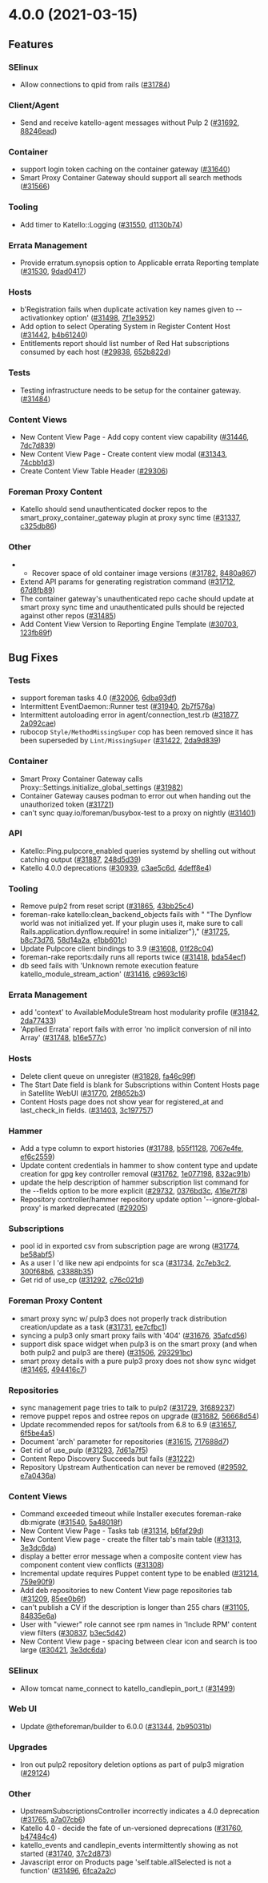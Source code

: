 # 4.0.0 (2021-03-15)

## Features

### SElinux
 * Allow connections to qpid from rails ([#31784](https://projects.theforeman.org/issues/31784))

### Client/Agent
 * Send and receive katello-agent messages without Pulp 2 ([#31692](https://projects.theforeman.org/issues/31692), [88246ead](https://github.com/Katello/katello.git/commit/88246ead3ff997966f718eeebe91dffdfa6d4295))

### Container
 * support login token caching on the container gateway ([#31640](https://projects.theforeman.org/issues/31640))
 * Smart Proxy Container Gateway should support all search methods ([#31566](https://projects.theforeman.org/issues/31566))

### Tooling
 * Add timer to Katello::Logging ([#31550](https://projects.theforeman.org/issues/31550), [d1130b74](https://github.com/Katello/katello.git/commit/d1130b74bda4f6aec87e2a8ac650af0e6279d1f7))

### Errata Management
 * Provide erratum.synopsis option to Applicable errata Reporting template ([#31530](https://projects.theforeman.org/issues/31530), [9dad0417](https://github.com/Katello/katello.git/commit/9dad0417e184c1351251d7df54d40335f666ba71))

### Hosts
 * b'Registration fails when duplicate activation key names given to --activationkey option' ([#31498](https://projects.theforeman.org/issues/31498), [7f1e3952](https://github.com/Katello/katello.git/commit/7f1e395269257e54b1acf31a13881a915900f3e8))
 * Add option to select Operating System in Register Content Host  ([#31442](https://projects.theforeman.org/issues/31442), [b4b61240](https://github.com/Katello/katello.git/commit/b4b612400863e7385f55b7575f36dd1343058261))
 * Entitlements report should list number of Red Hat subscriptions consumed by each host ([#29838](https://projects.theforeman.org/issues/29838), [652b822d](https://github.com/Katello/katello.git/commit/652b822d6f83c6c9bb90c599e09cff2d04ee7644))

### Tests
 * Testing infrastructure needs to be setup for the container gateway. ([#31484](https://projects.theforeman.org/issues/31484))

### Content Views
 * New Content View Page - Add copy content view capability ([#31446](https://projects.theforeman.org/issues/31446), [7dc7d839](https://github.com/Katello/katello.git/commit/7dc7d8397ae7f243985f8a5019ce10b7081da095))
 * New Content View Page - Create content view modal ([#31343](https://projects.theforeman.org/issues/31343), [74cbb1d3](https://github.com/Katello/katello.git/commit/74cbb1d3bcfae8ad0d41550a009a852d1dfa01ff))
 * Create Content View Table Header ([#29306](https://projects.theforeman.org/issues/29306))

### Foreman Proxy Content
 * Katello should send unauthenticated docker repos to the smart_proxy_container_gateway plugin at proxy sync time ([#31337](https://projects.theforeman.org/issues/31337), [c325db86](https://github.com/Katello/katello.git/commit/c325db86364f352b780c9d4f62835d20ae0c8737))

### Other
 * - Recover space of old container image versions ([#31782](https://projects.theforeman.org/issues/31782), [8480a867](https://github.com/Katello/katello.git/commit/8480a8679396001876e7586331bc0772f06b7ad5))
 * Extend API params for generating registration command  ([#31712](https://projects.theforeman.org/issues/31712), [67d8fb89](https://github.com/Katello/katello.git/commit/67d8fb895d364ee1a1a83b45d4a51cc3de338d6c))
 * The container gateway's unauthenticated repo cache should update at smart proxy sync time and unauthenticated pulls should be rejected against other repos ([#31485](https://projects.theforeman.org/issues/31485))
 * Add Content View Version to Reporting Engine Template ([#30703](https://projects.theforeman.org/issues/30703), [123fb89f](https://github.com/Katello/katello.git/commit/123fb89f0a5c01edc67eeeb29b828ceb687e9836))

## Bug Fixes

### Tests
 * support foreman tasks 4.0 ([#32006](https://projects.theforeman.org/issues/32006), [6dba93df](https://github.com/Katello/katello.git/commit/6dba93df7cbd26bf2e62cd04601b5eeffa766836))
 * Intermittent EventDaemon::Runner test ([#31940](https://projects.theforeman.org/issues/31940), [2b7f576a](https://github.com/Katello/katello.git/commit/2b7f576ae11ad096e47406ed34c40384a5e8467c))
 * Intermittent autoloading error in agent/connection_test.rb ([#31877](https://projects.theforeman.org/issues/31877), [2a092cae](https://github.com/Katello/katello.git/commit/2a092caea1bfb0e52597073aa6e9bf8131707774))
 * rubocop `Style/MethodMissingSuper` cop has been removed since it has been superseded by `Lint/MissingSuper` ([#31422](https://projects.theforeman.org/issues/31422), [2da9d839](https://github.com/Katello/katello.git/commit/2da9d83902bb55b57cfd797b694844d89446193d))

### Container
 * Smart Proxy Container Gateway calls Proxy::Settings.initialize_global_settings ([#31982](https://projects.theforeman.org/issues/31982))
 * Container Gateway causes podman to error out when handing out the unauthorized token ([#31721](https://projects.theforeman.org/issues/31721))
 * can't sync quay.io/foreman/busybox-test to a proxy on nightly ([#31401](https://projects.theforeman.org/issues/31401))

### API
 * Katello::Ping.pulpcore_enabled queries systemd by shelling out without catching output ([#31887](https://projects.theforeman.org/issues/31887), [248d5d39](https://github.com/Katello/katello.git/commit/248d5d39b82712c2e8a989f94e89350dcbdc53a6))
 * Katello 4.0.0 deprecations ([#30939](https://projects.theforeman.org/issues/30939), [c3ae5c6d](https://github.com/Katello/katello.git/commit/c3ae5c6dddf94d77ef3708f1244cefb5e9c810b6), [4deff8e4](https://github.com/Katello/hammer-cli-katello.git/commit/4deff8e4023c08aa3bc4fb5ea25e661f8453b2cf))

### Tooling
 * Remove pulp2 from reset script ([#31865](https://projects.theforeman.org/issues/31865), [43bb25c4](https://github.com/Katello/katello.git/commit/43bb25c49b3a953313dca86f6e4311884b237abb))
 * foreman-rake katello:clean_backend_objects fails with "      "The Dynflow world was not initialized yet. If your plugin uses it, make sure to call Rails.application.dynflow.require! in some initializer"}," ([#31725](https://projects.theforeman.org/issues/31725), [b8c73d76](https://github.com/Katello/katello.git/commit/b8c73d768baed4d00b97cfd43997bb826a1a36a3), [58d14a2a](https://github.com/Katello/katello.git/commit/58d14a2ad729b658aa79c25fb06e224ad8f914c1), [e1bb601c](https://github.com/Katello/katello.git/commit/e1bb601c2a381369f7d25b1c961b574f54515794))
 * Update Pulpcore client bindings to 3.9 ([#31608](https://projects.theforeman.org/issues/31608), [01f28c04](https://github.com/Katello/katello.git/commit/01f28c04c55c3f3c107c381b16c073a27c64736c))
 * foreman-rake reports:daily runs all reports twice ([#31418](https://projects.theforeman.org/issues/31418), [bda54ecf](https://github.com/Katello/katello.git/commit/bda54ecf8a4c1a24df83724dae33421c3cbfa6ce))
 * db seed fails with 'Unknown remote execution feature katello_module_stream_action' ([#31416](https://projects.theforeman.org/issues/31416), [c9693c16](https://github.com/Katello/katello.git/commit/c9693c16e46a1276621a86694023b5892f53eb52))

### Errata Management
 * add 'context' to AvailableModuleStream host modularity profile ([#31842](https://projects.theforeman.org/issues/31842), [2da77433](https://github.com/Katello/katello.git/commit/2da774333f332dbb7ecf854e6e906ca9cf06cf5c))
 * 'Applied Errata' report fails with error 'no implicit conversion of nil into Array' ([#31748](https://projects.theforeman.org/issues/31748), [b16e577c](https://github.com/Katello/katello.git/commit/b16e577c23c431bea930e86df27144ecac0e113c))

### Hosts
 * Delete client queue on unregister ([#31828](https://projects.theforeman.org/issues/31828), [fa46c99f](https://github.com/Katello/katello.git/commit/fa46c99f6275cb533fbb9a6dc9f3cb8c67941ecc))
 * The Start Date field is blank for Subscriptions within Content Hosts page in Satellite WebUI ([#31770](https://projects.theforeman.org/issues/31770), [2f8652b3](https://github.com/Katello/katello.git/commit/2f8652b35e597730e91ef66d2892f29a26f43523))
 * Content Hosts page does not show year for registered_at and last_check_in fields. ([#31403](https://projects.theforeman.org/issues/31403), [3c197757](https://github.com/Katello/katello.git/commit/3c1977576820085c89d2ad95d014a40b5565d368))

### Hammer
 * Add a  type column to export histories ([#31788](https://projects.theforeman.org/issues/31788), [b55f1128](https://github.com/Katello/katello.git/commit/b55f11285577e17877e359ef3523d35a0939465b), [7067e4fe](https://github.com/Katello/hammer-cli-katello.git/commit/7067e4fea8e18fbb84c5e5b9831853b41bd0395f), [ef6c2559](https://github.com/Katello/katello.git/commit/ef6c25593e0281865b921a2d1914cbdd4151ca84))
 * Update content credentials in hammer to show content type and update creation for gpg key controller removal ([#31762](https://projects.theforeman.org/issues/31762), [1e077198](https://github.com/Katello/katello.git/commit/1e077198949dd2eddccd7ed10a0b4e762ad0c23e), [832ac91b](https://github.com/Katello/hammer-cli-katello.git/commit/832ac91b85e3f9f5846e351787345e2d2146c3b9))
 * update the help description of hammer subscription list command for the --fields option to be more explicit ([#29732](https://projects.theforeman.org/issues/29732), [0376bd3c](https://github.com/Katello/hammer-cli-katello.git/commit/0376bd3c8ea6b4e3570484fdbf5c32e16b14dcb2), [416e7f78](https://github.com/Katello/hammer-cli-katello.git/commit/416e7f780acc3a958e8c9e0ea0d4e565766002f3))
 * Repository controller/hammer repository update option '--ignore-global-proxy' is marked deprecated ([#29205](https://projects.theforeman.org/issues/29205))

### Subscriptions
 * pool id in exported csv from subscription page are wrong ([#31774](https://projects.theforeman.org/issues/31774), [be58abf5](https://github.com/Katello/katello.git/commit/be58abf5dfc2d9ba01edfc618728ea464232b1bb))
 * As a user I 'd like new api endpoints for sca ([#31734](https://projects.theforeman.org/issues/31734), [2c7eb3c2](https://github.com/Katello/hammer-cli-katello.git/commit/2c7eb3c2dae606f801c0bd7908d1010a60f7bc93), [300f68b6](https://github.com/Katello/katello.git/commit/300f68b645a00bf35a34df9abe064767a9a12fc3), [c3388b35](https://github.com/Katello/hammer-cli-katello.git/commit/c3388b35701a34ab055c23d03372a5e8a0cd6f7c))
 * Get rid of use_cp  ([#31292](https://projects.theforeman.org/issues/31292), [c76c021d](https://github.com/Katello/katello.git/commit/c76c021da542efaa26cb99051d6ec05ec80356a9))

### Foreman Proxy Content
 * smart proxy sync w/ pulp3 does not properly track distribution creation/update as a task ([#31731](https://projects.theforeman.org/issues/31731), [ee7cfbc1](https://github.com/Katello/katello.git/commit/ee7cfbc132e67b2b820f597e3aa3d254bf05e3cb))
 * syncing a pulp3 only smart proxy fails with '404' ([#31676](https://projects.theforeman.org/issues/31676), [35afcd56](https://github.com/Katello/katello.git/commit/35afcd56b147527049ae409ab518fa9ae8b46cbc))
 * support disk space widget when pulp3 is on the smart proxy (and when both pulp2 and pulp3 are there) ([#31506](https://projects.theforeman.org/issues/31506), [293291bc](https://github.com/Katello/katello.git/commit/293291bc27707c058b0e964eccf728416cec5343))
 * smart proxy details with a pure pulp3 proxy does not show sync widget ([#31465](https://projects.theforeman.org/issues/31465), [494416c7](https://github.com/Katello/katello.git/commit/494416c72c839b0e0698357aa4aff6e85db66d0a))

### Repositories
 * sync management page tries to talk to pulp2 ([#31729](https://projects.theforeman.org/issues/31729), [3f689237](https://github.com/Katello/katello.git/commit/3f689237d2379bcab17340582232823dbbd83462))
 * remove puppet repos and ostree repos on upgrade ([#31682](https://projects.theforeman.org/issues/31682), [56668d54](https://github.com/Katello/katello.git/commit/56668d54bc16b1bf0115918e6baf9990f32fcd98))
 * Update recommended repos for sat/tools from 6.8 to 6.9 ([#31657](https://projects.theforeman.org/issues/31657), [6f5be4a5](https://github.com/Katello/katello.git/commit/6f5be4a5c358948fd56e886bc29dd1a4ec615e7c))
 * Document 'arch' parameter for repositories ([#31615](https://projects.theforeman.org/issues/31615), [717688d7](https://github.com/Katello/katello.git/commit/717688d78da571bcc4bba52ff886f0febd06f209))
 * Get rid of use_pulp ([#31293](https://projects.theforeman.org/issues/31293), [7d61a7f5](https://github.com/Katello/katello.git/commit/7d61a7f52d22d4caf72fa45359092d84d3c9f931))
 * Content Repo Discovery Succeeds but fails ([#31222](https://projects.theforeman.org/issues/31222))
 * Repository Upstream Authentication can never be removed ([#29592](https://projects.theforeman.org/issues/29592), [e7a0436a](https://github.com/Katello/katello.git/commit/e7a0436ae9498c07d6265c0a82cdf689883f328e))

### Content Views
 * Command exceeded timeout while Installer executes foreman-rake db:migrate ([#31540](https://projects.theforeman.org/issues/31540), [5a48018f](https://github.com/Katello/katello.git/commit/5a48018fe47074ff5cc24080ce9bc0a83d10196b))
 * New Content View Page - Tasks tab ([#31314](https://projects.theforeman.org/issues/31314), [b6faf29d](https://github.com/Katello/katello.git/commit/b6faf29de6cc6a6f2669476636280f088b20a2c5))
 * New Content View page - create the filter tab's main table ([#31313](https://projects.theforeman.org/issues/31313), [3e3dc6da](https://github.com/Katello/katello.git/commit/3e3dc6dae8c2b0c01e62ab8cf6db935a920a430c))
 * display a better error message when a composite content view has component content view conflicts ([#31308](https://projects.theforeman.org/issues/31308))
 * Incremental update requires Puppet content type to be enabled ([#31214](https://projects.theforeman.org/issues/31214), [759e90f9](https://github.com/Katello/katello.git/commit/759e90f95e5abb1cfc78149b8b38a94fbfce790d))
 * Add deb repositories to new Content View page repositories tab ([#31209](https://projects.theforeman.org/issues/31209), [85ee0b6f](https://github.com/Katello/katello.git/commit/85ee0b6f2292a0eeb465679b338b505e51d692cf))
 * can't publish a CV if the description is longer than 255 chars ([#31105](https://projects.theforeman.org/issues/31105), [84835e6a](https://github.com/Katello/katello.git/commit/84835e6a6aa919f3f75e2741bbfd44ff0ae76caf))
 * User with "viewer" role cannot see rpm names in 'Include RPM' content view filters ([#30837](https://projects.theforeman.org/issues/30837), [b3ec5d42](https://github.com/Katello/katello.git/commit/b3ec5d421be54305bfdc618e4849d4e4ffaa689a))
 * New Content View page - spacing between clear icon and search is too large ([#30421](https://projects.theforeman.org/issues/30421), [3e3dc6da](https://github.com/Katello/katello.git/commit/3e3dc6dae8c2b0c01e62ab8cf6db935a920a430c))

### SElinux
 * Allow tomcat name_connect to katello_candlepin_port_t ([#31499](https://projects.theforeman.org/issues/31499))

### Web UI
 * Update @theforeman/builder to 6.0.0 ([#31344](https://projects.theforeman.org/issues/31344), [2b95031b](https://github.com/Katello/katello.git/commit/2b95031b089fb801001f791320cb0e25e7d19a75))

### Upgrades
 * Iron out pulp2 repository deletion options as part of pulp3 migration ([#29124](https://projects.theforeman.org/issues/29124))

### Other
 * UpstreamSubscriptionsController incorrectly indicates a 4.0 deprecation ([#31765](https://projects.theforeman.org/issues/31765), [a7a07cb6](https://github.com/Katello/katello.git/commit/a7a07cb664d2de2cb56889d63c1cfcb3d4d54d41))
 * Katello 4.0 - decide the fate of un-versioned deprecations ([#31760](https://projects.theforeman.org/issues/31760), [b47484c4](https://github.com/Katello/katello.git/commit/b47484c497d994872e6cbb72f14d6883f3e69066))
 * katello_events and candlepin_events intermittently showing as not started ([#31740](https://projects.theforeman.org/issues/31740), [37c2d873](https://github.com/Katello/katello.git/commit/37c2d873243055c9cbdd37b4b94b1477b5cc9cdd))
 * Javascript error on Products page 'self.table.allSelected is not a function' ([#31496](https://projects.theforeman.org/issues/31496), [6fca2a2c](https://github.com/Katello/katello.git/commit/6fca2a2cb428ef4b5abb3665ee7fdc9732a7e288))
